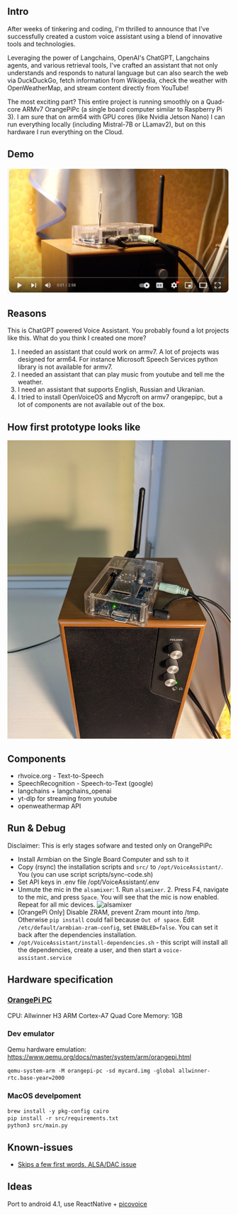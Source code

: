 ## Intro

After weeks of tinkering and coding, I'm thrilled to announce that I've successfully created a custom voice assistant using a blend of innovative tools and technologies.


Leveraging the power of Langchains, OpenAI's ChatGPT, Langchains agents, and various retrieval tools, I've crafted an assistant that not only understands and responds to natural language but can also search the web via DuckDuckGo, fetch information from Wikipedia, check the weather with OpenWeatherMap, and stream content directly from YouTube!


The most exciting part? This entire project is running smoothly on a Quad-core ARMv7 OrangePiPc (a single board computer similar to Raspberry Pi 3). I am sure that on arm64 with GPU cores (like Nvidia Jetson Nano) I can run everything locally (including Mistral-7B or LLamav2), but on this hardware I run everything on the Cloud.

## Demo

[ ![](doc/youtube.webp)](https://youtu.be/DmsoqtqpCfA)

## Reasons 
This is ChatGPT powered Voice Assistant. You probably found a lot projects like this. What do you think I created one more?

1. I needed an assistant that could work on armv7. A lot of projects was designed for arm64. For instance Microsoft Speech Services python library is not available for armv7. 
2. I needed an assistant that can play music from youtube and tell me the weather.
3. I need an assistant that supports English, Russian and Ukranian.
4. I tried to install OpenVoiceOS and Mycroft on armv7 orangepipc, but a lot of components are not available out of the box.

## How first prototype looks like
![](Research/orangepipc1.webp)

## Components

- rhvoice.org - Text-to-Speech
- SpeechRecognition - Speech-to-Text (google)
- langchains + langchains_openai
- yt-dlp for streaming from youtube
- openweathermap API


## Run & Debug
Disclaimer: This is erly stages sofware and tested only on OrangePiPc

- Install Armbian on the Single Board Computer and ssh to it
- Copy (rsync) the installation scripts and `src/` to `/opt/VoiceAssistant/`. You (you can use script scripts/sync-code.sh)
- Set API keys in .env file /opt/VoiceAssistant/.env
- Unmute the mic in the `alsamixer`: 1. Run `alsamixer`. 2. Press F4, navigate to the mic, and press `Space`. You will see that the mic is now enabled. Repeat for all mic devices. ![alsamixer](./doc/alsamixer.webp)
- [OrangePi Only] Disable ZRAM, prevent Zram mount into /tmp. Otherwise `pip install` could fail because `Out of space`. Edit `/etc/default/armbian-zram-config`, set `ENABLED=false`. You can set it back after the dependencies installation.
- `/opt/VoiceAssistant/install-dependencies.sh` - this script will install all the dependencies, create a user, and then start a `voice-assistant.service`


## Hardware specification

### [OrangePi PC](http://www.orangepi.org/orangepiwiki/index.php/Orange_Pi_PC)
CPU: Allwinner H3 ARM Cortex-A7 Quad Core
Memory: 1GB

### Dev emulator
Qemu hardware emulation: https://www.qemu.org/docs/master/system/arm/orangepi.html
```shell
qemu-system-arm -M orangepi-pc -sd mycard.img -global allwinner-rtc.base-year=2000
```

### MacOS develpoment
```shell
brew install -y pkg-config cairo
pip install -r src/requirements.txt
python3 src/main.py
```

## Known-issues

- [Skips a few first words. ALSA/DAC issue](https://forum.armbian.com/topic/33427-orangepipc-alsa-playvlc-skips-a-few-seconds-of-the-audio/)


## Ideas

Port to android 4.1, use ReactNative + [picovoice](https://medium.com/picovoice/no-way-google-build-your-own-wake-word-service-on-android-339a0189ff4c)